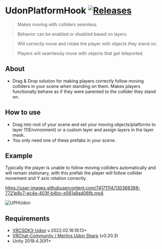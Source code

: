 

# UdonPlatformHook [![Releases](https://img.shields.io/github/v/tag/Superbstingray/UdonPlayerPlatformHook?color=blue&label=Download&sort=semver&style=flat)](https://github.com/Superbstingray/UdonPlayerPlatformHook/releases/latest)

> Makes moving with colliders seamless.

> Behavior can be enabled or disabled based on layers.

> Will correctly move and rotate the player with objects they stand on.

> Players will seamlessly move with objects that get teleported.

## About
* Drag & Drop solution for making players correctly follow moving colliders in your scene when standing on them. Makes players functionally behave as if they were parented to the collider they stand on.
## How to use
* Drag into root of your scene and set your moving objects/platforms to layer 11(Environment) or a custom layer and assign layers in the layer mask.
* You only need one of these prefabs in your scene.

## Example
Typically the player is unable to follow moving colliders automatically and will remain stationary, with this prefab the player will follow collider movement and Y axis rotation correctly.

https://user-images.githubusercontent.com/74171114/130368388-7721e8c7-ec4a-403f-b4bc-e561a8ad06fb.mp4

![UPHUdon](https://user-images.githubusercontent.com/74171114/165277190-5be33308-f2f3-43b6-a14c-c1dc019797b1.png)

## Requirements
 
 * [VRCSDK3-Udon](https://vrchat.com/home/download) v.2022.02.16.19.13+
 * [VRChat-Community / Merlins Udon Sharp](https://github.com/vrchat-community/UdonSharp) (v0.20.3)
 * Unity 2019.4.30f1+
